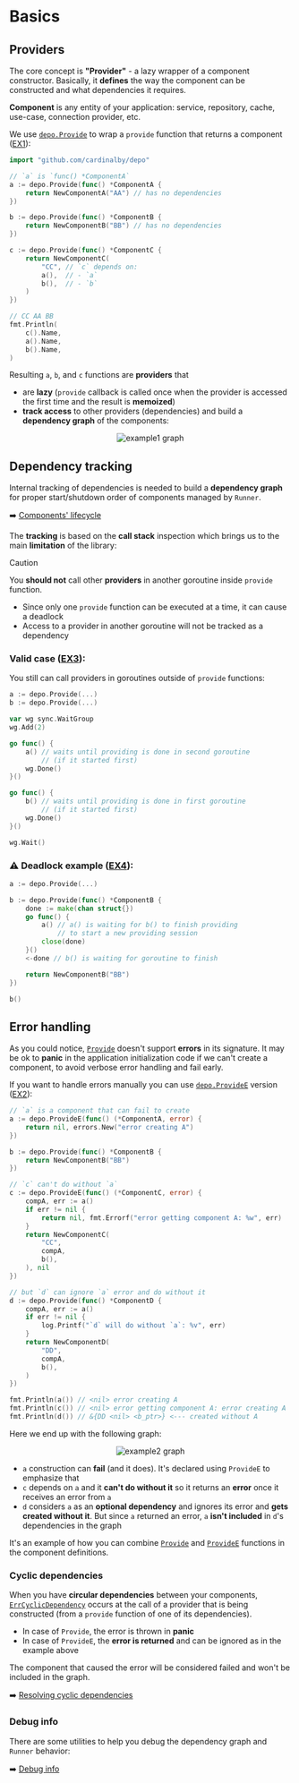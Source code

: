 # Basics

## Providers

The core concept is **"Provider"** - a lazy wrapper of a component constructor. Basically, it **defines** the 
way the component can be constructed and what dependencies it requires.

**Component** is any entity of your application: service, repository, cache, use-case, connection provider, etc.

We use [`depo.Provide`](https://pkg.go.dev/github.com/cardinalby/depo#Provide) to wrap a `provide` function that 
returns a component ([EX1](./assets/basics/ex1_provide/ex_test.go)):

```go
import "github.com/cardinalby/depo"

// `a` is `func() *ComponentA`
a := depo.Provide(func() *ComponentA {
    return NewComponentA("AA") // has no dependencies
})

b := depo.Provide(func() *ComponentB {
    return NewComponentB("BB") // has no dependencies
})

c := depo.Provide(func() *ComponentC {
    return NewComponentC(
        "CC", // `c` depends on:
        a(),  // - `a`
        b(),  // - `b`
    )
})

// CC AA BB
fmt.Println(
    c().Name,
    a().Name,
    b().Name,
)
```

Resulting `a`, `b`, and `c` functions are **providers** that 
- are **lazy** (`provide` callback is called once when the provider is accessed the first time and the result is **memoized**)
- **track access** to other providers (dependencies) and build a **dependency graph** of the components:

<p align="center">
    <img align="center" src="assets/basics/ex1_provide/graph.svg" alt="example1 graph"/>
</p>

## Dependency tracking

Internal tracking of dependencies is needed to build a **dependency graph** for proper start/shutdown order
of components managed by `Runner`.

➡️ [Components' lifecycle](./3_lifecycle.md)

The **tracking** is based on the **call stack** inspection which brings us to the main **limitation** of the library:

> [!CAUTION]
> You **should not** call other **providers** in another goroutine inside `provide` function.
> 
> - Since only one `provide` function can be executed at a time, it can cause a deadlock
> - Access to a provider in another goroutine will not be tracked as a dependency

### Valid case ([EX3](./assets/basics/ex3_goroutine_valid/ex_test.go)): 

You still can call providers in goroutines outside of `provide` functions:

```go
a := depo.Provide(...)
b := depo.Provide(...)

var wg sync.WaitGroup
wg.Add(2)

go func() {
    a() // waits until providing is done in second goroutine 
        // (if it started first)
    wg.Done()
}()

go func() {
    b() // waits until providing is done in first goroutine 
        // (if it started first)
    wg.Done()
}()

wg.Wait()
```

### ⚠️ Deadlock example ([EX4](./assets/basics/ex4_goroutines_deadlock/ex_test.go)):

```go
a := depo.Provide(...)

b := depo.Provide(func() *ComponentB {
    done := make(chan struct{})
    go func() {
        a() // a() is waiting for b() to finish providing 
            // to start a new providing session
        close(done)
    }()
    <-done // b() is waiting for goroutine to finish

    return NewComponentB("BB")
})

b()
```

## Error handling

As you could notice, [`Provide`](https://pkg.go.dev/github.com/cardinalby/depo#Provide) doesn't support **errors** 
in its signature.
It may be ok to **panic** in the application initialization code if we can't create a component, to avoid verbose 
error handling and fail early.

If you want to handle errors manually you can use [`depo.ProvideE`](https://pkg.go.dev/github.com/cardinalby/depo#ProvideE) 
version ([EX2](./assets/basics/ex2_provide_e/ex_test.go)):

```go
// `a` is a component that can fail to create
a := depo.ProvideE(func() (*ComponentA, error) {
    return nil, errors.New("error creating A")
})

b := depo.Provide(func() *ComponentB {
    return NewComponentB("BB")
})

// `c` can't do without `a`
c := depo.ProvideE(func() (*ComponentC, error) {
    compA, err := a()
    if err != nil {
        return nil, fmt.Errorf("error getting component A: %w", err)
    }
    return NewComponentC(
        "CC",
        compA,
        b(),
    ), nil
})

// but `d` can ignore `a` error and do without it
d := depo.Provide(func() *ComponentD {
    compA, err := a()
    if err != nil {
        log.Printf("`d` will do without `a`: %v", err)
    }
    return NewComponentD(
        "DD",
        compA,
        b(),
    )
})

fmt.Println(a()) // <nil> error creating A
fmt.Println(c()) // <nil> error getting component A: error creating A
fmt.Println(d()) // &{DD <nil> <b_ptr>} <--- created without A
```

Here we end up with the following graph:

<p align="center">
    <img align="center" src="assets/basics/ex2_provide_e/graph.svg" alt="example2 graph"/>
</p>

- `a` construction can **fail** (and it does). It's declared using `ProvideE` to emphasize that
- `c` depends on `a` and it **can't do without it** so it returns an **error** once it receives 
an error from `a`
- `d` considers `a` as an **optional dependency** and ignores its error and **gets created without it**. But since
`a` returned an error, `a` **isn't included** in `d`'s dependencies in the graph

It's an example of how you can combine [`Provide`](https://pkg.go.dev/github.com/cardinalby/depo#Provide) and 
[`ProvideE`](https://pkg.go.dev/github.com/cardinalby/depo#ProvideE) functions in the component definitions.

### Cyclic dependencies

When you have **circular dependencies** between your components, 
[`ErrCyclicDependency`](https://pkg.go.dev/github.com/cardinalby/depo#ErrCyclicDependency) occurs at the call
of a provider that is being constructed (from a `provide` function of one of its dependencies).

- In case of `Provide`, the error is thrown in **panic**
- In case of `ProvideE`, the **error is returned** and can be ignored as in the example above

The component that caused the error will be considered failed and won't be included in the graph.

➡️ [Resolving cyclic dependencies](2_resolving_cycles.md)

### Debug info

There are some utilities to help you debug the dependency graph and `Runner` behavior:

➡️ [Debug info](5_debug_info.md)
